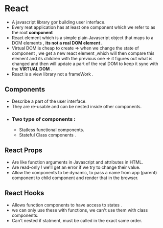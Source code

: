 # React

- A javascript library gor building user interface.
- Every reat application has at least one component which we refer to as the root <b>component</b>
- React element which is a simple plain Javascript object that maps to a DOM elements , <b> its not a real DOM    element .</b>
- Virtual DOM is cheap to create => when we change the state of component , we get a new react element ,which will then compare this element and its children with the previous one => it figures out what is changed and then will update a part of the real DOM to keep it sync with the <b>VIRTUAL DOM </b> .
- React is a view library not a frameWork .

## Components
- Describe a part of the user interface.
- They are re-usable and can be nested inside other components.
- ### Two type of components : 
    - Statless functional components.
    - Stateful Class components .      

## React Props
- Are like function arguments in Javascript and attributes in HTML.
- Are read-only ! we'll get an error if we try to change their value.
- Allow the components to be dynamic, to pass a name from app (parent) component to child component and render that in the browser.

## React Hooks 
- Allows function components to have access to states .
- we can only use these with functions,  we can't use them with class components.
- Can't nested if statment, must be called in the exact same order.
